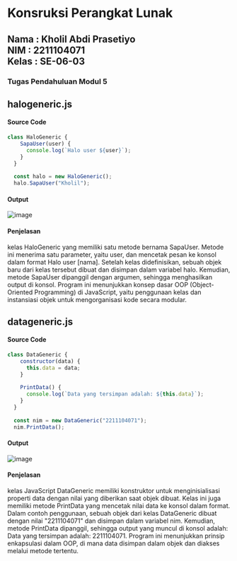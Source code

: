 <h1>Konsruksi Perangkat Lunak</h1>
<h2>Nama : Kholil Abdi Prasetiyo<br>NIM : 2211104071<br>Kelas : SE-06-03</h2>
<h3>Tugas Pendahuluan Modul 5</h3>

## halogeneric.js
#### Source Code
```js
class HaloGeneric {
    SapaUser(user) {
      console.log(`Halo user ${user}`);
    }
  }
  
  const halo = new HaloGeneric();
  halo.SapaUser("Kholil");
```
#### Output
![image](https://github.com/user-attachments/assets/ac4a7e9e-e626-4bdb-b7b2-45bdffeb2f66)

#### Penjelasan
kelas HaloGeneric yang memiliki satu metode bernama SapaUser. Metode ini menerima satu parameter, yaitu user, dan mencetak pesan ke konsol dalam format Halo user [nama]. Setelah kelas didefinisikan, sebuah objek baru dari kelas tersebut dibuat dan disimpan dalam variabel halo. Kemudian, metode SapaUser dipanggil dengan argumen, sehingga menghasilkan output di konsol. Program ini menunjukkan konsep dasar OOP (Object-Oriented Programming) di JavaScript, yaitu penggunaan kelas dan instansiasi objek untuk mengorganisasi kode secara modular.

## datageneric.js
#### Source Code
```js
class DataGeneric {
    constructor(data) {
      this.data = data;
    }
  
    PrintData() {
      console.log(`Data yang tersimpan adalah: ${this.data}`);
    }
  }
  
  const nim = new DataGeneric("2211104071");
  nim.PrintData();
```
#### Output
![image](https://github.com/user-attachments/assets/f3866c1e-20b1-42bd-b53a-d37ccd77422f)

#### Penjelasan
kelas JavaScript DataGeneric memiliki konstruktor untuk menginisialisasi properti data dengan nilai yang diberikan saat objek dibuat. Kelas ini juga memiliki metode PrintData yang mencetak nilai data ke konsol dalam format. Dalam contoh penggunaan, sebuah objek dari kelas DataGeneric dibuat dengan nilai "2211104071" dan disimpan dalam variabel nim. Kemudian, metode PrintData dipanggil, sehingga output yang muncul di konsol adalah: Data yang tersimpan adalah: 2211104071. Program ini menunjukkan prinsip enkapsulasi dalam OOP, di mana data disimpan dalam objek dan diakses melalui metode tertentu.
